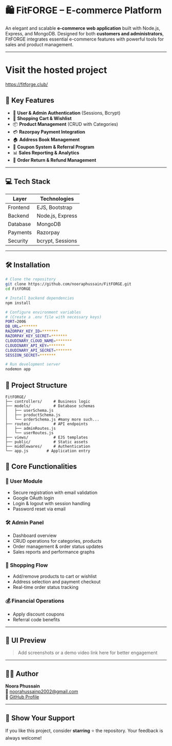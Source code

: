 # 🛍️ FitFORGE – E-commerce Platform 

An elegant and scalable **e-commerce web application** built with Node.js, Express, and MongoDB. Designed for both **customers and administrators**, FitFORGE integrates essential e-commerce features with powerful tools for sales and product management.

---
# Visit the hosted project
https://fitforge.club/

## 🚀 Key Features

- 🔐 **User & Admin Authentication** (Sessions, Bcrypt)
- 🛒 **Shopping Cart & Wishlist**
- 📦 **Product Management** (CRUD with Categories)
- 💳 **Razorpay Payment Integration**
- 🏠 **Address Book Management**
- 🎫 **Coupon System & Referral Program**
- 📊 **Sales Reporting & Analytics**
- 🔄 **Order Return & Refund Management**

---

## 💻 Tech Stack

| Layer     | Technologies                     |
|-----------|----------------------------------|
| Frontend  | EJS, Bootstrap                   |
| Backend   | Node.js, Express                 |
| Database  | MongoDB                          |
| Payments  | Razorpay                         |
| Security  | bcrypt, Sessions                 |

---

## 🛠️ Installation

```bash
# Clone the repository
git clone https://github.com/nooraphussain/FitFORGE.git
cd FitFORGE

# Install backend dependencies
npm install

# Configure environment variables
# (Create a .env file with necessary keys)
PORT=2006
DB_URL=*******
RAZORPAY_KEY_ID=*******
RAZORPAY_KEY_SECRET=*******
CLOUDINARY_CLOUD_NAME=*******
CLOUDINARY_API_KEY=*******
CLOUDINARY_API_SECRET=*******
SESSION_SECRET=*******

# Run development server
nodemon app

```


## 📂 Project Structure

```text
FitFORGE/
├── controllers/     # Business logic
├── models/          # Database schemas
│   ├── userSchema.js
│   ├── productSchema.js
│   └── orderSchema.js #many more such...
├── routes/          # API endpoints
│   ├── adminRoutes.js
│   └── userRoutes.js
├── views/           # EJS templates
├── public/          # Static assets
├── middlewares/     # Authentication
└── app.js        # Application entry

```



## 🌟 Core Functionalities

### 👤 User Module
- Secure registration with email validation
- Google OAuth login
- Login & logout with session handling
- Password reset via email

### 🛠️ Admin Panel
- Dashboard overview
- CRUD operations for categories, products
- Order management & order status updates
- Sales reports and performance graphs

### 🛒 Shopping Flow
- Add/remove products to cart or wishlist
- Address selection and payment checkout
- Real-time order status tracking

### 💰 Financial Operations
- Apply discount coupons
- Referral code benefits

---

## 📸 UI Preview

> Add screenshots or a demo video link here for better engagement

---

## 👨‍💻 Author

**Noora Phussain**  
📧 [noorahussainp2002@gmail.com](mailto:noorahussainp2002@gmail.com)  
🔗 [GitHub Profile](https://github.com/nooraphussain)

---

## 🌟 Show Your Support

If you like this project, consider **starring** ⭐ the repository. Your feedback is always welcome!


